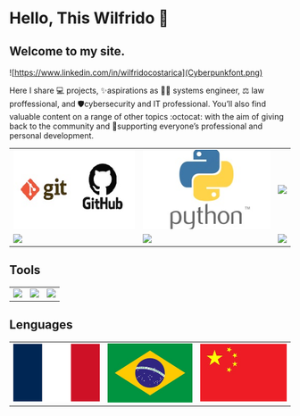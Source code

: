 # Hello, This Wilfrido 👋

## Welcome to my site.

![https://www.linkedin.com/in/wilfridocostarica](Cyberpunkfont.png)

Here I share 💻 projects, ✨aspirations as 👨‍💻 systems engineer, ⚖️ law proffessional, and 🛡️cybersecurity and IT professional.
You’ll also find valuable content on a range of other topics :octocat: with the aim of giving back to the community and 🤝supporting everyone’s professional and personal development.




<table style="width:100%">
<tr>
<td>
<a href="https://github.com/Gru11a/Git-Github/blob/main/GIT-GITHUB.md">
<img src="https://github.com/Gru11a/Git-Github/blob/main/Git-GitHub1.jpg">
</a>
</td>
<td>
<a href="https://github.com/Gru11a/Python/blob/main/GIT-Python.md">
<img src="https://github.com/Gru11a/Python/blob/main/Python.jpg">
</a>
</td>
<td>
<a href="https://github.com/Gru11a/SQL/blob/main/Git_SQL.md">
<img src="https://github.com/Gru11a/SQL/blob/main/SQL.jpg">
</a>
</td>
</tr>
<tr>
<td>
<a href="https://github.com/Gru11a/Splunk/blob/main/Git-Splunk.md">
<img src="https://github.com/Gru11a/Splunk/blob/main/splunk.jpg">
</a>
</td>
<td>
<a href="https://github.com/Gru11a/Metasploit/blob/main/Git-Metasploit.md">
<img src="https://github.com/Gru11a/Metasploit/blob/main/Metasploit.jpg">
</a>
</td>
<td>
<a href="https://github.com/Gru11a/Threat-Intelligence/blob/main/MITRE%20ATT%26CK.md">
<img src="https://github.com/Gru11a/Threat-Intelligence/blob/main/Mitre.jpg">
</a>
</td>
</table>

## Tools

<table style="width:100%">
<tr>
<td>
<a href="https://github.com/Gru11a/infra-sec-check">
<img src="https://github.com/Gru11a/infra-sec-check/blob/main/Sec-Check.jpg">
</a>
</td>
<td>
<a href="https://github.com/Gru11a/offensive-scan-tool">
<img src="https://github.com/Gru11a/offensive-scan-tool/blob/main/Scan_Tool.jpg">
</a>
</td>
<td>
<a href="https://github.com/Gru11a/ssh-detector">
<img src="https://github.com/Gru11a/ssh-detector/blob/main/SSH%20Alert.jpg">
</a>
</td>
</tr>
</table>

## Lenguages

<table style="width:100%">
<tr>
<td>
<a href="https://github.com/Gru11a/French/blob/master/Git-French.md">
<img src="https://github.com/Gru11a/French/blob/master/French.png">
</a>
</td>
<td>
<a href="https://github.com/Gru11a/Portuguese/blob/main/GIT-Portuguese.md">
<img src="https://github.com/Gru11a/Portuguese/blob/main/Portuguese.jpg">
</a>
</td>
<td>
<a href="https://github.com/Gru11a/Chinese/blob/master/GIT-Chinese.md">
<img src="https://github.com/Gru11a/Chinese/blob/master/Chinese.jpg">
</a>
</td>
</tr>
</table>
